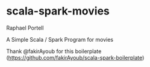 # scala-spark-movies

Raphael Portell

A Simple Scala / Spark Program for movies

Thank @fakirAyoub for this boilerplate (https://github.com/fakirAyoub/scala-spark-boilerplate)
